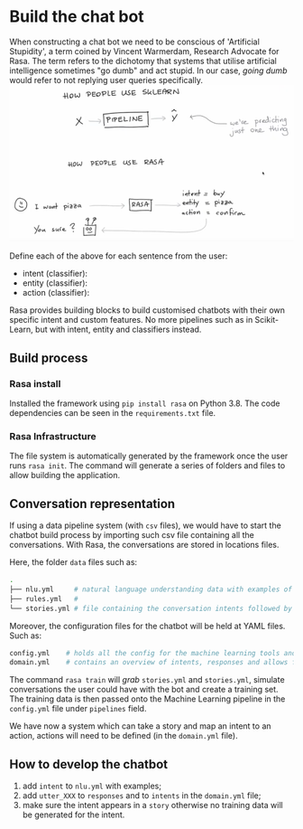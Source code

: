 # Build the chat bot

When constructing a chat bot we need to be conscious of 'Artificial Stupidity', a term coined by Vincent Warmerdam,
Research Advocate for Rasa. The term refers to the dichotomy that systems that utilise artificial intelligence sometimes
"go dumb" and act stupid. In our case, _going dumb_ would refer to not replying user queries specifically.
![img.png](metaimages/rasa-underhood.png)

Define each of the above for each sentence from the user:
- intent (classifier):
- entity (classifier):
- action (classifier):

Rasa provides building blocks to build customised chatbots with their own specific intent and custom features. No more
pipelines such as in Scikit-Learn, but with intent, entity and classifiers instead.

## Build process
### Rasa install
Installed the framework using `pip install rasa` on Python 3.8. The code dependencies can be seen in the `requirements.txt` file.

### Rasa Infrastructure
The file system is automatically generated by the framework once the user runs `rasa init`. The command will generate a 
series of folders and files to allow building the application.

## Conversation representation
If using a data pipeline system (with `csv` files), we would have to start the chatbot build process by importing such
csv file containing all the conversations. With Rasa, the conversations are stored in locations files.

Here, the folder `data` files such as:
```bash
.
├── nlu.yml     # natural language understanding data with examples of each intent/entities
├── rules.yml   # 
└── stories.yml # file containing the conversation intents followed by the system's actions
```

Moreover, the configuration files for the chatbot will be held at YAML files. Such as:
```bash
config.yml    # holds all the config for the machine learning tools and preprocessing
domain.yml    # contains an overview of intents, responses and allows for custom actions 
```

The command `rasa train` will _grab_ `stories.yml` and `stories.yml`, simulate conversations the user could have with the
bot and create a training set. The training data is then passed onto the Machine Learning pipeline in the  `config.yml`
file under `pipelines` field.

We have now a system which can take a story and map an intent to an action, actions will need to be defined (in the 
`domain.yml` file).

## How to develop the chatbot
1. add `intent` to `nlu.yml` with examples;
2. add `utter_XXX` to `responses` and to `intents` in the `domain.yml` file;
3. make sure the intent appears in a `story` otherwise no training data will be generated for the intent.